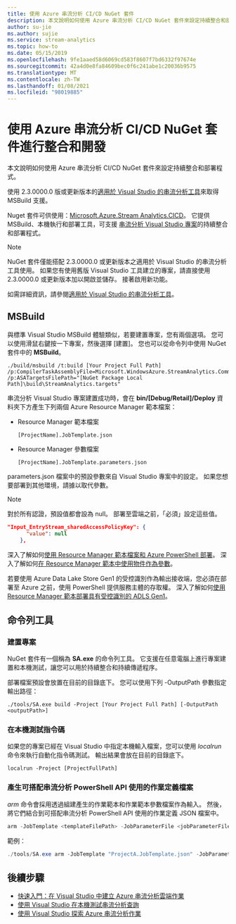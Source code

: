 ```yaml
---
title: 使用 Azure 串流分析 CI/CD NuGet 套件
description: 本文說明如何使用 Azure 串流分析 CI/CD NuGet 套件來設定持續整合和部署程式。
author: su-jie
ms.author: sujie
ms.service: stream-analytics
ms.topic: how-to
ms.date: 05/15/2019
ms.openlocfilehash: 9fe1aaed58d6069cd583f8607f7bd6332f97674e
ms.sourcegitcommit: 42a4d0e8fa84609bec0f6c241abe1c20036b9575
ms.translationtype: MT
ms.contentlocale: zh-TW
ms.lasthandoff: 01/08/2021
ms.locfileid: "98019885"
---
```

# <a name="use-the-azure-stream-analytics-cicd-nuget-package-for-integration-and-development"></a>使用 Azure 串流分析 CI/CD NuGet 套件進行整合和開發 
本文說明如何使用 Azure 串流分析 CI/CD NuGet 套件來設定持續整合和部署程式。

使用 2.3.0000.0 版或更新版本的[適用於 Visual Studio 的串流分析工具](./stream-analytics-quick-create-vs.md)來取得 MSBuild 支援。

Nuget 套件可供使用：[Microsoft.Azure.Stream Analytics.CICD](https://www.nuget.org/packages/Microsoft.Azure.StreamAnalytics.CICD/)。 它提供 MSBuild、本機執行和部署工具，可支援 [串流分析 Visual Studio 專案](stream-analytics-vs-tools.md)的持續整合和部署程式。 
> [!NOTE]
> NuGet 套件僅能搭配 2.3.0000.0 或更新版本之適用於 Visual Studio 的串流分析工具使用。 如果您有使用舊版 Visual Studio 工具建立的專案，請直接使用 2.3.0000.0 或更新版本加以開啟並儲存。 接著啟用新功能。 

如需詳細資訊，請參閱[適用於 Visual Studio 的串流分析工具](./stream-analytics-quick-create-vs.md)。

## <a name="msbuild"></a>MSBuild
與標準 Visual Studio MSBuild 體驗類似，若要建置專案，您有兩個選項。 您可以使用滑鼠右鍵按一下專案，然後選擇 [建置]。 您也可以從命令列中使用 NuGet 套件中的 **MSBuild**。
```
./build/msbuild /t:build [Your Project Full Path] /p:CompilerTaskAssemblyFile=Microsoft.WindowsAzure.StreamAnalytics.Common.CompileService.dll  /p:ASATargetsFilePath="[NuGet Package Local Path]\build\StreamAnalytics.targets"

```

串流分析 Visual Studio 專案建置成功時，會在 **bin/[Debug/Retail]/Deploy** 資料夾下方產生下列兩個 Azure Resource Manager 範本檔案： 

* Resource Manager 範本檔案

   `[ProjectName].JobTemplate.json`

* Resource Manager 參數檔案
   
   `[ProjectName].JobTemplate.parameters.json`

parameters.json 檔案中的預設參數來自 Visual Studio 專案中的設定。 如果您想要部署到其他環境，請據以取代參數。

> [!NOTE]
> 對於所有認證，預設值都會設為 null。 部署至雲端之前，「必須」設定這些值。

```json
"Input_EntryStream_sharedAccessPolicyKey": {
      "value": null
    },
```
深入了解如何[使用 Resource Manager 範本檔案和 Azure PowerShell 部署](../azure-resource-manager/templates/deploy-powershell.md)。 深入了解如何[在 Resource Manager 範本中使用物件作為參數](/azure/architecture/building-blocks/extending-templates/objects-as-parameters)。

若要使用 Azure Data Lake Store Gen1 的受控識別作為輸出接收端，您必須在部署至 Azure 之前，使用 PowerShell 提供服務主體的存取權。 深入了解如何[使用 Resource Manager 範本部署具有受控識別的 ADLS Gen1](stream-analytics-managed-identities-adls.md#resource-manager-template-deployment)。


## <a name="command-line-tool"></a>命令列工具

### <a name="build-the-project"></a>建置專案
NuGet 套件有一個稱為 **SA.exe** 的命令列工具。 它支援在任意電腦上進行專案建置和本機測試，讓您可以用於持續整合和持續傳遞程序。 

部署檔案預設會放置在目前的目錄底下。 您可以使用下列 -OutputPath 參數指定輸出路徑：

```
./tools/SA.exe build -Project [Your Project Full Path] [-OutputPath <outputPath>] 
```

### <a name="test-the-script-locally"></a>在本機測試指令碼

如果您的專案已經在 Visual Studio 中指定本機輸入檔案，您可以使用 *localrun* 命令來執行自動化指令碼測試。 輸出結果會放在目前的目錄底下。
 
```
localrun -Project [ProjectFullPath]
```

### <a name="generate-a-job-definition-file-to-use-with-the-stream-analytics-powershell-api"></a>產生可搭配串流分析 PowerShell API 使用的作業定義檔案

*arm* 命令會採用透過組建產生的作業範本和作業範本參數檔案作為輸入。 然後，將它們結合到可搭配串流分析 PowerShell API 使用的作業定義 JSON 檔案中。

```powershell
arm -JobTemplate <templateFilePath> -JobParameterFile <jobParameterFilePath> [-OutputFile <asaArmFilePath>]
```
範例：
```powershell
./tools/SA.exe arm -JobTemplate "ProjectA.JobTemplate.json" -JobParameterFile "ProjectA.JobTemplate.parameters.json" -OutputFile "JobDefinition.json" 
```



## <a name="next-steps"></a>後續步驟

* [快速入門：在 Visual Studio 中建立 Azure 串流分析雲端作業](stream-analytics-quick-create-vs.md)
* [使用 Visual Studio 在本機測試串流分析查詢](stream-analytics-vs-tools-local-run.md)
* [使用 Visual Studio 探索 Azure 串流分析作業](stream-analytics-vs-tools.md)